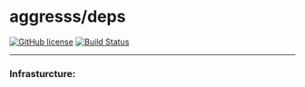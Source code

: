 
# aggresss/deps

[![GitHub license](https://img.shields.io/github/license/aggresss/deps.svg)](https://github.com/aggresss/deps/blob/master/LICENSE)
[![Build Status](https://www.travis-ci.org/aggresss/deps.svg?branch=master)](https://www.travis-ci.org/aggresss/deps)

---

### Infrasturcture:

